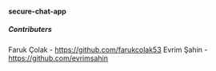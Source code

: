 #### secure-chat-app
##### Contributers

Faruk Çolak - https://github.com/farukcolak53
Evrim Şahin - https://github.com/evrimsahin
